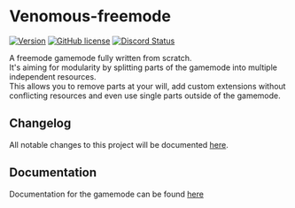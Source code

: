 # Venomous-freemode
[![Version](https://img.shields.io/badge/Version-1.0.0-brightgreen.svg)]() [![GitHub license](https://img.shields.io/github/license/FiveM-Scripts/venomous-freemode.svg)](LICENSE) <a href="https://discordapp.com/invite/qnAqCEd" title="Chat on Discord"><img alt="Discord Status" src="https://discordapp.com/api/guilds/285462938691567627/widget.png"></a>

A freemode gamemode fully written from scratch.    
It's aiming for modularity by splitting parts of the gamemode into multiple independent resources.    
This allows you to remove parts at your will, add custom extensions without conflicting resources and even use single parts outside of the gamemode.

## Changelog    
All notable changes to this project will be documented [here](CHANGELOG.md).

## Documentation
Documentation for the gamemode can be found [here](https://venomous.fivem-scripts.org)

